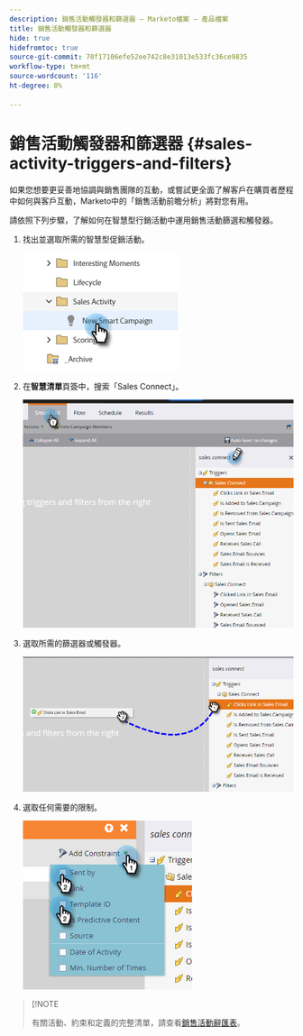 ```yaml
---
description: 銷售活動觸發器和篩選器 — Marketo檔案 — 產品檔案
title: 銷售活動觸發器和篩選器
hide: true
hidefromtoc: true
source-git-commit: 70f17106efe52ee742c8e31013e533fc36ce9835
workflow-type: tm+mt
source-wordcount: '116'
ht-degree: 0%

---
```


# 銷售活動觸發器和篩選器 {#sales-activity-triggers-and-filters}

如果您想要更妥善地協調與銷售團隊的互動，或嘗試更全面了解客戶在購買者歷程中如何與客戶互動，Marketo中的「銷售活動前瞻分析」將對您有用。

請依照下列步驟，了解如何在智慧型行銷活動中運用銷售活動篩選和觸發器。

1. 找出並選取所需的智慧型促銷活動。

   ![](assets/sales-activity-triggers-and-filters-1.png)

1. 在&#x200B;**智慧清單**&#x200B;頁簽中，搜索「Sales Connect」。

   ![](assets/sales-activity-triggers-and-filters-2.png)

1. 選取所需的篩選器或觸發器。

   ![](assets/sales-activity-triggers-and-filters-3.png)

1. 選取任何需要的限制。

   ![](assets/sales-activity-triggers-and-filters-4.png)

>[!NOTE
>
>有關活動、約束和定義的完整清單，請查看[銷售活動辭匯表](/help/marketo/product-docs/marketo-sales-connect/marketo/sales-activity-glossary.md)。
